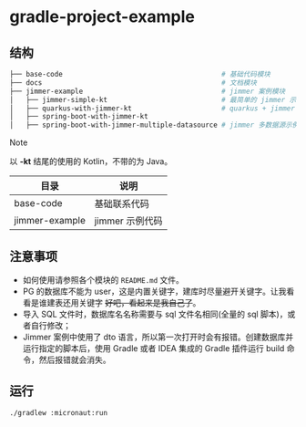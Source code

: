 # gradle-project-example

## 结构

```bash
├── base-code                                       # 基础代码模块
├── docs                                            # 文档模块
├── jimmer-example                                  # jimmer 案例模块
│   ├── jimmer-simple-kt                            # 最简单的 jimmer 示例模块
│   ├── quarkus-with-jimmer-kt                      # quarkus + jimmer 示例模块
│   ├── spring-boot-with-jimmer-kt                  
│   ├── spring-boot-with-jimmer-multiple-datasource # jimmer 多数据源示例模块
```

> [!NOTE]
> 以 **-kt** 结尾的使用的 Kotlin，不带的为 Java。

| 目录             | 说明          |
|----------------|-------------|
| base-code      | 基础联系代码      |
| jimmer-example | jimmer 示例代码 |

## 注意事项

- 如何使用请参照各个模块的 `README.md` 文件。
- PG 的数据库不能为 user，这是内置关键字，建库时尽量避开关键字。让我看看是谁建表还用关键字 ~~好吧，看起来是我自己了~~。
- 导入 SQL 文件时，数据库名名称需要与 sql 文件名相同(全量的 sql 脚本)，或者自行修改；
- Jimmer 案例中使用了 dto 语言，所以第一次打开时会有报错。创建数据库并运行指定的脚本后，使用 Gradle 或者 IDEA 集成的 Gradle 插件运行 build 命令，然后报错就会消失。

## 运行

```bash
./gradlew :micronaut:run
```